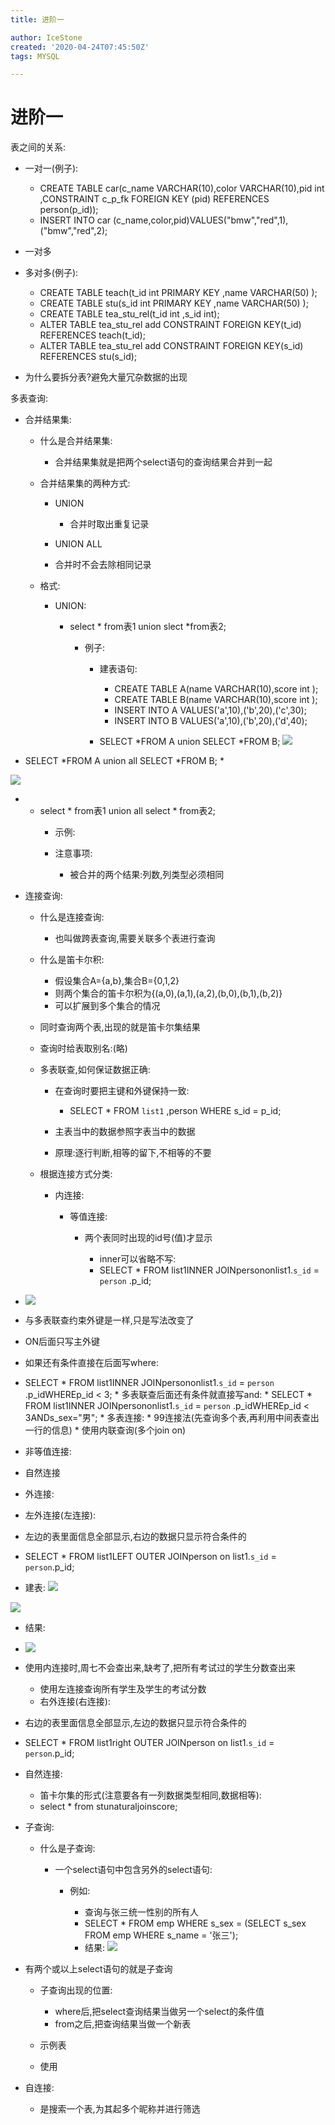 ```yaml
---
title: 进阶一

author: IceStone
created: '2020-04-24T07:45:50Z'
tags: MYSQL

---
```


# 进阶一

表之间的关系:

* 一对一(例子):

    * CREATE TABLE car(c_name VARCHAR(10),color VARCHAR(10),pid int ,CONSTRAINT c_p_fk FOREIGN KEY (pid) REFERENCES person(p_id));
    * INSERT INTO car (c_name,color,pid)VALUES("bmw","red",1),("bmw","red",2);

* 一对多
* 多对多(例子):

    * CREATE TABLE teach(t_id int PRIMARY KEY ,name VARCHAR(50) );
    * CREATE TABLE stu(s_id int PRIMARY KEY ,name VARCHAR(50) );
    * CREATE TABLE tea_stu_rel(t_id int ,s_id int);
    * ALTER TABLE tea_stu_rel add CONSTRAINT FOREIGN KEY(t_id) REFERENCES teach(t_id);
    * ALTER TABLE tea_stu_rel add CONSTRAINT FOREIGN KEY(s_id) REFERENCES stu(s_id);

* 为什么要拆分表?避免大量冗杂数据的出现


多表查询:

* 合并结果集:

    * 什么是合并结果集:

        * 合并结果集就是把两个select语句的查询结果合并到一起

    * 合并结果集的两种方式:

        * UNION

            * 合并时取出重复记录

        * UNION ALL
        * 合并时不会去除相同记录

    * 格式:

        * UNION:

            * select * from表1 union slect *from表2;

                * 例子:

                    * 建表语句:

                        * CREATE TABLE A(name VARCHAR(10),score int );
                        * CREATE TABLE B(name VARCHAR(10),score int );
                        * INSERT INTO A VALUES('a',10),('b',20),('c',30);
                        * INSERT INTO B VALUES('a',10),('b',20),('d',40);


                    * SELECT *FROM A union SELECT *FROM B;
![](images/f5f70b42-cc8d-4b34-9682-71f06c6f6d68.png)


* SELECT *FROM A union all SELECT *FROM B; * 

![](images/09fff540-dc6c-454d-941e-24a4923c641a.png)

* * select * from表1 union all select * from表2;
    * 示例:
    * 注意事项:
    
        * 被合并的两个结果:列数,列类型必须相同

* 连接查询:

    * 什么是连接查询:

        * 也叫做跨表查询,需要关联多个表进行查询

    * 什么是笛卡尔积:

        * 假设集合A={a,b},集合B={0,1,2}
        * 则两个集合的笛卡尔积为{(a,0),(a,1),(a,2),(b,0),(b,1),(b,2)}
        * 可以扩展到多个集合的情况

    * 同时查询两个表,出现的就是笛卡尔集结果
    * 查询时给表取别名:(略)
    * 多表联查,如何保证数据正确:

        * 在查询时要把主键和外键保持一致:

            * SELECT * FROM `list1` ,person WHERE s_id = p_id;

        * 主表当中的数据参照字表当中的数据
        * 原理:逐行判断,相等的留下,不相等的不要

    * 根据连接方式分类:

        * 内连接:

            * 等值连接:

                * 两个表同时出现的id号(值)才显示

                    * inner可以省略不写:
                    * SELECT * FROM list1INNER JOINpersononlist1.`s_id` = `person` .p_id;
* ![](images/91474d8f-95d7-4134-a6aa-a53b2c70eb5c.png)


* 与多表联查约束外键是一样,只是写法改变了
* ON后面只写主外键
* 如果还有条件直接在后面写where:
* SELECT * FROM list1INNER JOINpersononlist1.`s_id` = `person` .p_idWHEREp_id < 3;
                * 多表联查后面还有条件就直接写and:
                    * SELECT * FROM list1INNER JOINpersononlist1.`s_id` = `person` .p_idWHEREp_id < 3ANDs_sex="男";
                * 多表连接:
                    * 99连接法(先查询多个表,再利用中间表查出一行的信息)
                    * 使用内联查询(多个join on)
* 非等值连接:
* 自然连接
* 外连接:
* 左外连接(左连接):
* 左边的表里面信息全部显示,右边的数据只显示符合条件的
* SELECT * FROM list1LEFT OUTER  JOINperson on list1.`s_id` = `person`.p_id;
* 建表:
![](images/badf7617-8903-4656-951e-179ca4d38880.png)



![](images/64ea975e-23c3-4fcf-8af6-9d993bf672fd.png)

* 结果:
* ![](images/32d96db1-7df7-455f-8519-59ae99376c11.png)

* 使用内连接时,周七不会查出来,缺考了,把所有考试过的学生分数查出来
	* 使用左连接查询所有学生及学生的考试分数
	* 右外连接(右连接):
  
* 右边的表里面信息全部显示,左边的数据只显示符合条件的
* SELECT * FROM list1right OUTER  JOINperson on list1.`s_id` = `person`.p_id;



* 自然连接:
	* 笛卡尔集的形式(注意要各有一列数据类型相同,数据相等):
    * select * from stunaturaljoinscore;
* 子查询:

    * 什么是子查询:

        * 一个select语句中包含另外的select语句:

            * 例如:

                * 查询与张三统一性别的所有人
                * SELECT * FROM emp WHERE s_sex = (SELECT s_sex FROM emp WHERE s_name = '张三');
                * 结果:
                  ![](images/902aa6a6-6000-41cc-aa1d-674c696bf235.png)


* 有两个或以上select语句的就是子查询
    * 子查询出现的位置:
    
        * where后,把select查询结果当做另一个select的条件值
        * from之后,把查询结果当做一个新表
    
    * 示例表
    * 使用

* 自连接:

    * 是搜索一个表,为其起多个昵称并进行筛选

 

 

 

